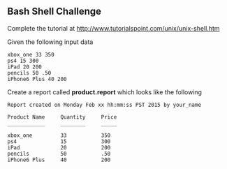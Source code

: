 ## Bash Shell Challenge

Complete the tutorial at http://www.tutorialspoint.com/unix/unix-shell.htm

Given the following input data
```
xbox_one 33 350
ps4 15 300
iPad 20 200
pencils 50 .50
iPhone6 Plus 40 200
```

Create a report called **product.report** which looks like the following
```
Report created on Monday Feb xx hh:mm:ss PST 2015 by your_name

Product Name     Quantity  	  Price
____________     ________     _____

xbox_one         33           350
ps4              15           300
iPad             20           200
pencils          50           .50 
iPhone6 Plus     40           200         
```
